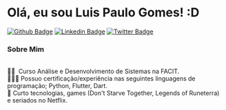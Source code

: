 # Olá, eu sou Luis Paulo Gomes! :D

[![Github Badge](https://img.shields.io/badge/-Github-000?style=flat-square&logo=Github&logoColor=white&link=https://github.com/fagnerpsantos)](https://github.com/luispaulog)
[![Linkedin Badge](https://img.shields.io/badge/-LinkedIn-blue?style=flat-square&logo=Linkedin&logoColor=white&link=https://www.linkedin.com/in/luispaulogomes/)](https://www.linkedin.com/in/luispaulogomes/)
[![Twitter Badge](https://img.shields.io/badge/-Twitter-1ca0f1?style=flat-square&labelColor=1ca0f1&logo=twitter&logoColor=white&link=https://twitter.com/LPGomes_Oficial)](https://twitter.com/LPGomes_Oficial)

### Sobre Mim
<br/> 👨‍🎓 &nbsp;Curso Análise e Desenvolvimento de Sistemas na FACIT. 
<br/> 👨🏼‍🏫 Possuo certificação/experiência nas seguintes linguagens de programação; Python, Flutter, Dart.
<br/> 💬 Curto tecnologias, games (Don't Starve Together, Legends of Runeterra) e seriados no Netflix.
